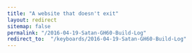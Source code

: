 ```yaml
---
title: "A website that doesn't exit"
layout: redirect
sitemap: false
permalink: "/2016-04-19-Satan-GH60-Build-Log"
redirect_to:  "/keyboards/2016-04-19-Satan-GH60-Build-Log"
---
```

